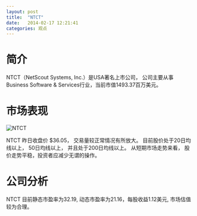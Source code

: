 ```yaml
---
layout: post
title:  "NTCT"
date:   2014-02-17 12:21:41
categories: 观点
---
```


# 简介
NTCT（NetScout Systems, Inc.）是USA著名上市公司，
公司主要从事Business Software & Services行业，当前市值1493.37百万美元。

# 市场表现

![NTCT](http://finviz.com/chart.ashx?t=NTCT&ty=c&ta=1&p=d&s=l)

NTCT 昨日收盘价 $36.05，
交易量较正常情况有所放大。
目前股价处于20日均线以上，
50日均线以上，
并且处于200日均线以上。
从短期市场走势来看，
股价走势平稳，投资者应减少无谓的操作。

# 公司分析
NTCT 目前静态市盈率为32.19, 动态市盈率为21.16，每股收益1.12美元,
市场估值较为合理。

